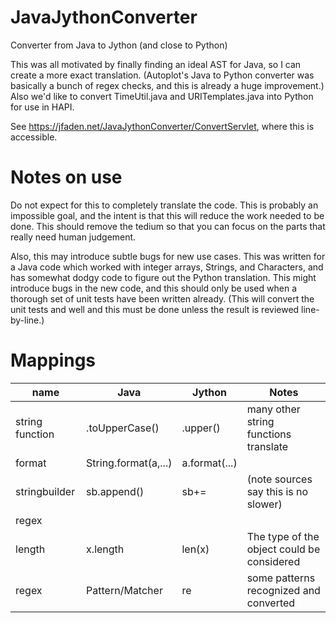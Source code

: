 # JavaJythonConverter

Converter from Java to Jython (and close to Python)

This was all motivated by finally finding an ideal AST for Java, so I can create a more exact
translation.  (Autoplot's Java to Python converter was basically a bunch of regex checks, and
this is already a huge improvement.)  Also we'd like to convert TimeUtil.java and URITemplates.java
into Python for use in HAPI.

See https://jfaden.net/JavaJythonConverter/ConvertServlet, where this is accessible.

# Notes on use
Do not expect for this to completely translate the code.  This is probably an impossible goal,
and the intent is that this will reduce the work needed to be done.  This should remove the 
tedium so that you can focus on the parts that really need human judgement.

Also, this may introduce subtle bugs for new use cases.  This was written for a Java code which
worked with integer arrays, Strings, and Characters, and has somewhat dodgy code to figure out
the Python translation.  This might introduce bugs in the new code, and this should only be used
when a thorough set of unit tests have been written already.  (This will convert the unit tests
and well and this must be done unless the result is reviewed line-by-line.)

# Mappings
| name|  Java  	| Jython  	| Notes |
|---	|---	|---	|--- |
| string function | .toUpperCase() | .upper() | many other string functions translate |
| format  	| String.format(a,...)  	| a.format(...)  	| |
|  stringbuilder 	|  sb.append() 	| sb+= | (note sources say this is no slower)  	|
|  regex 	|   	|   	|  |
| length | x.length | len(x) | The type of the object could be considered |
| regex | Pattern/Matcher | re | some patterns recognized and converted |
